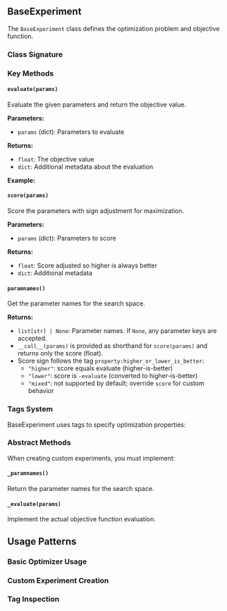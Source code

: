 
## BaseExperiment

The `BaseExperiment` class defines the optimization problem and objective function.

### Class Signature



### Key Methods

#### `evaluate(params)`

Evaluate the given parameters and return the objective value.

**Parameters:**
- `params` (dict): Parameters to evaluate

**Returns:**
- `float`: The objective value
- `dict`: Additional metadata about the evaluation

**Example:**


#### `score(params)`

Score the parameters with sign adjustment for maximization.

**Parameters:**
- `params` (dict): Parameters to score

**Returns:**
- `float`: Score adjusted so higher is always better
- `dict`: Additional metadata

#### `paramnames()`

Get the parameter names for the search space.

**Returns:**
- `list[str] | None`: Parameter names. If `None`, any parameter keys are accepted.
- `__call__(params)` is provided as shorthand for `score(params)` and returns only the score (float).
- Score sign follows the tag `property:higher_or_lower_is_better`:
  - `"higher"`: score equals evaluate (higher-is-better)
  - `"lower"`: score is `-evaluate` (converted to higher-is-better)
  - `"mixed"`: not supported by default; override `score` for custom behavior

### Tags System

BaseExperiment uses tags to specify optimization properties:



### Abstract Methods

When creating custom experiments, you must implement:

#### `_paramnames()`

Return the parameter names for the search space.

#### `_evaluate(params)`

Implement the actual objective function evaluation.

## Usage Patterns

### Basic Optimizer Usage



### Custom Experiment Creation



### Tag Inspection
